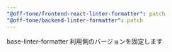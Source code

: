 ```yaml
---
"@off-tone/frontend-react-linter-formatter": patch
"@off-tone/backend-linter-formatter": patch
---
```


base-linter-formatter 利用側のバージョンを固定します

